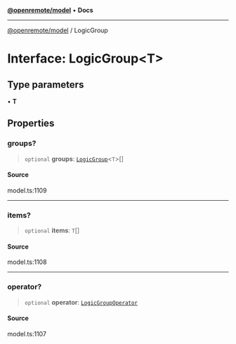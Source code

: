 [**@openremote/model**](../README.md) • **Docs**

***

[@openremote/model](../globals.md) / LogicGroup

# Interface: LogicGroup\<T\>

## Type parameters

• **T**

## Properties

### groups?

> `optional` **groups**: [`LogicGroup`](LogicGroup.md)\<`T`\>[]

#### Source

model.ts:1109

***

### items?

> `optional` **items**: `T`[]

#### Source

model.ts:1108

***

### operator?

> `optional` **operator**: [`LogicGroupOperator`](../enumerations/LogicGroupOperator.md)

#### Source

model.ts:1107
